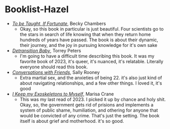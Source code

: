 # Booklist-Hazel

- [*To be Taught, If Fortunate*](https://bookshop.org/p/books/to-be-taught-if-fortunate-becky-chambers/8021324?ean=9780062936011), Becky Chambers
    - Okay, so this book in particular is just beautiful. Four scientists go to the stars in search of life knowing that when they return home hundreds of years have passed. The book is about their dynamic, their journey, and the joy in pursuing knowledge for it's own sake 
- [*Detransition Baby*](https://bookshop.org/p/books/detransition-baby-torrey-peters/13816519?ean=9780593133385), Torrey Peters
    - I'm going to have a difficult time describing this book. It was my favorite book of 2023, it's queer, it's nuanced, it's relatable. Literally everyone should read this book. 
- [*Conversations with Friends*](https://bookshop.org/p/books/conversations-with-friends-sally-rooney/11167655?ean=9780451499066), Sally Rooney
    - Extra martial sex, and the anxieties of being 22. it's also just kind of about navigating relationships, and a few other things. I loved it, it's good
- [*I Keep my Exoskeletons to Myself*](https://bookshop.org/p/books/i-keep-my-exoskeleton-to-myself-marisa-crane/18815376?ean=9781646221295), Marisa Crane
    - This was my last read of 2023. I picked it up by chance and holy shit. Okay, so, the government gets rid of prisions and implements a system of public shame, humiliation, and othering for anyone that would be convicted of any crime. That's just the setting. The book itself is about grief and motherhood. it's so good. 